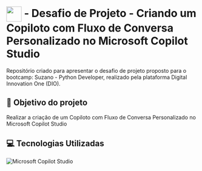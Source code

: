 # <img align="center" width="40px" src="https://hermes.digitalinnovation.one/assets/diome/logo-minimized.png"></a> - Desafio de Projeto - Criando um Copiloto com Fluxo de Conversa Personalizado no Microsoft Copilot Studio
Repositório criado para apresentar o desafio de projeto proposto para o bootcamp: Suzano - Python Developer, realizado pela plataforma Digital Innovation One (DIO).

## :dart: Objetivo do projeto
Realizar a criação de um Copiloto com Fluxo de Conversa Personalizado no Microsoft Copilot Studio

## :computer: Tecnologias Utilizadas
![Microsoft Copilot Studio](https://img.shields.io/badge/Microsoft%20Copilot%20Studio-%2300599C.svg?style=for-the-badge&logo=Microsoft-Copilot-Studio&logoColor=white)
